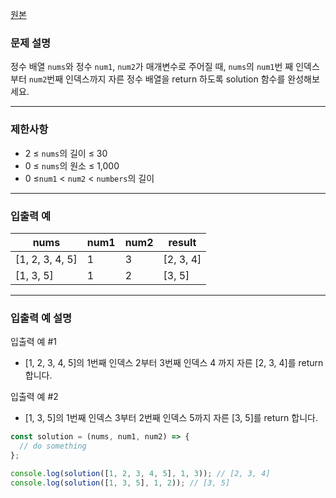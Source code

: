 [원본](https://school.programmers.co.kr/learn/courses/30/lessons/120833)

### **문제 설명**

정수 배열 `nums`와 정수 `num1`, `num2`가 매개변수로 주어질 때, `nums`의 `num1`번 째 인덱스부터 `num2`번째 인덱스까지 자른 정수 배열을 return 하도록 solution 함수를 완성해보세요.

---

### 제한사항

- 2 ≤ `nums`의 길이 ≤ 30
- 0 ≤ `nums`의 원소 ≤ 1,000
- 0 ≤`num1` < `num2` < `numbers`의 길이

---

### 입출력 예

| nums            | num1 | num2 | result    |
| --------------- | ---- | ---- | --------- |
| [1, 2, 3, 4, 5] | 1    | 3    | [2, 3, 4] |
| [1, 3, 5]       | 1    | 2    | [3, 5]    |

---

### 입출력 예 설명

입출력 예 #1

- [1, 2, 3, 4, 5]의 1번째 인덱스 2부터 3번째 인덱스 4 까지 자른 [2, 3, 4]를 return 합니다.

입출력 예 #2

- [1, 3, 5]의 1번째 인덱스 3부터 2번째 인덱스 5까지 자른 [3, 5]를 return 합니다.

```jsx
const solution = (nums, num1, num2) => {
  // do something
};

console.log(solution([1, 2, 3, 4, 5], 1, 3)); // [2, 3, 4]
console.log(solution([1, 3, 5], 1, 2)); // [3, 5]
```
